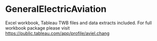 # GeneralElectricAviation
Excel workbook, Tableau TWB files and data extracts included. For full workbook package please visit https://public.tableau.com/app/profile/aviel.chang
